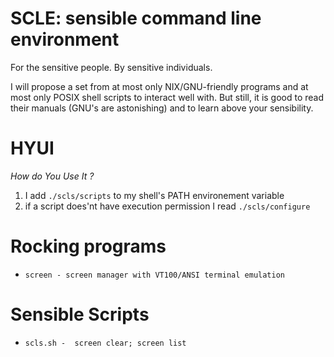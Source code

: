 # SCLE: sensible command line environment

For the sensitive people. By sensitive individuals.

I will propose a set from at most only NIX/GNU-friendly programs and at most
only POSIX shell scripts to interact well with.  But still, it is good to read
their manuals (GNU's are astonishing) and to learn above your sensibility.

# HYUI

_How do You Use It ?_

1. I add `./scls/scripts` to my shell's PATH environement variable
2. if a script does'nt have execution permission I read `./scls/configure`

# Rocking programs

- `screen - screen manager with VT100/ANSI terminal emulation`

# Sensible Scripts

- `scls.sh -  screen clear; screen list`
